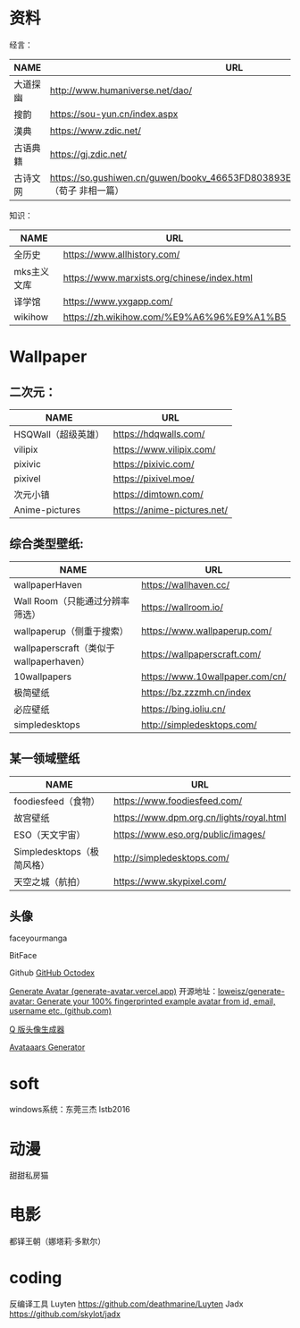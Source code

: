 # 资料

经言：

| NAME | URL |
| ---- | ---- |
| 大道探幽 | http://www.humaniverse.net/dao/ |
| 搜韵 | https://sou-yun.cn/index.aspx |
| 漢典 | https://www.zdic.net/ |
| 古语典籍 | https://gj.zdic.net/ | 
| 古诗文网 | https://so.gushiwen.cn/guwen/bookv_46653FD803893E4F8CA438696816004D.aspx （荀子 非相一篇）|

知识：

| NAME | URL |
| ---- | ---- |
| 全历史 | https://www.allhistory.com/ |
| mks主义文库 | https://www.marxists.org/chinese/index.html |
| 译学馆 | https://www.yxgapp.com/ |
| wikihow | https://zh.wikihow.com/%E9%A6%96%E9%A1%B5 |

# Wallpaper

## 二次元：

| NAME | URL |
| ---- | ---- |
| HSQWall（超级英雄） | https://hdqwalls.com/ |
| vilipix | https://www.vilipix.com/ |
| pixivic | https://pixivic.com/ |
| pixivel | https://pixivel.moe/ |
| 次元小镇 | https://dimtown.com/ |
| Anime-pictures | https://anime-pictures.net/ |

## 综合类型壁纸:

| NAME | URL |
| ---- | ---- |
| wallpaperHaven | https://wallhaven.cc/ |
| Wall Room（只能通过分辨率筛选） | https://wallroom.io/ |
| wallpaperup（侧重于搜索） | https://www.wallpaperup.com/ |
| wallpaperscraft（类似于wallpaperhaven） | https://wallpaperscraft.com/ |
| 10wallpapers | https://www.10wallpaper.com/cn/ |
| 极简壁纸 | https://bz.zzzmh.cn/index |
| 必应壁纸 | https://bing.ioliu.cn/ |
| simpledesktops | http://simpledesktops.com/ |

## 某一领域壁纸

| NAME | URL |
| ---- | ---- |
| foodiesfeed（食物） | https://www.foodiesfeed.com/ |
| 故宫壁纸 | https://www.dpm.org.cn/lights/royal.html |
| ESO（天文宇宙） | https://www.eso.org/public/images/ |
| Simpledesktops（极简风格） | http://simpledesktops.com/ |
| 天空之城（航拍） | https://www.skypixel.com/ |

## 头像

faceyourmanga

BitFace 

Github [GitHub Octodex](https://octodex.github.com/)

[Generate Avatar (generate-avatar.vercel.app)](https://generate-avatar.vercel.app/?str=b922923d-6f0a-4e3e-82f2-3f026ac172b1) 开源地址：[loweisz/generate-avatar: Generate your 100% fingerprinted example avatar from id, email, username etc. (github.com)](https://github.com/loweisz/generate-avatar)

[ Q 版头像生成器](https://zhuanlan.zhihu.com/p/450978590)     

[Avataaars Generator ](https://getavataaars.com/?avatarStyle=Circle&topType=LongHairBigHair)

# soft

windows系统：东莞三杰 lstb2016  

# 动漫

甜甜私房猫

# 电影

都铎王朝（娜塔莉·多默尔）

# coding

反编译工具
Luyten	https://github.com/deathmarine/Luyten
Jadx	https://github.com/skylot/jadx